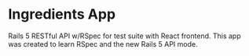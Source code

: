 # Ingredients App

Rails 5 RESTful API w/RSpec for test suite with React frontend.  This app was created to learn RSpec and the new Rails 5 API mode.
